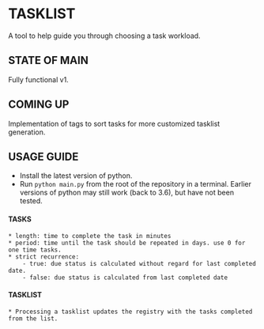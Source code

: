 # **TASKLIST**

A tool to help guide you through choosing a task workload.

## **STATE OF MAIN**

Fully functional v1.

## **COMING UP**

Implementation of tags to sort tasks for more customized tasklist generation.

## **USAGE GUIDE**

* Install the latest version of python. 
* Run `python main.py` from the root of the repository in a terminal. Earlier versions of python may still work (back to 3.6), but have not been tested.

####    TASKS
    
    * length: time to complete the task in minutes
    * period: time until the task should be repeated in days. use 0 for one time tasks.
    * strict recurrence: 
        - true: due status is calculated without regard for last completed date.
        - false: due status is calculated from last completed date

####    TASKLIST
    
    * Processing a tasklist updates the registry with the tasks completed from the list.
    

